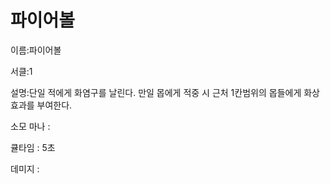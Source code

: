 # 파이어볼

이름:파이어볼

서클:1

설명:단일 적에게 화염구를 날린다. 만일 몹에게 적중 시 근처 1칸범위의 몹들에게 화상 효과를 부여한다.

소모 마나 : 

큘타임 : 5초

데미지 :